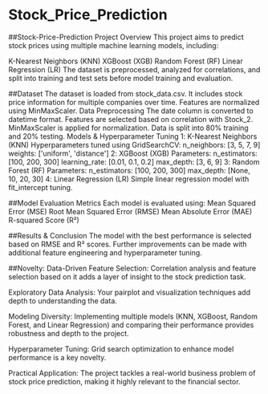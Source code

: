# Stock_Price_Prediction


##Stock-Price-Prediction
Project Overview
This project aims to predict stock prices using multiple machine learning models, including:

K-Nearest Neighbors (KNN)
XGBoost (XGB)
Random Forest (RF)
Linear Regression (LR)
The dataset is preprocessed, analyzed for correlations, and split into training and test sets before model training and evaluation.

##Dataset
The dataset is loaded from stock_data.csv.
It includes stock price information for multiple companies over time.
Features are normalized using MinMaxScaler.
Data Preprocessing
The date column is converted to datetime format.
Features are selected based on correlation with Stock_2.
MinMaxScaler is applied for normalization.
Data is split into 80% training and 20% testing.
Models & Hyperparameter Tuning
1️: K-Nearest Neighbors (KNN)
Hyperparameters tuned using GridSearchCV:
n_neighbors: [3, 5, 7, 9]
weights: ['uniform', 'distance']
2️: XGBoost (XGB)
Parameters:
n_estimators: [100, 200, 300]
learning_rate: [0.01, 0.1, 0.2]
max_depth: [3, 6, 9]
3️: Random Forest (RF)
Parameters:
n_estimators: [100, 200, 300]
max_depth: [None, 10, 20, 30]
4️: Linear Regression (LR)
Simple linear regression model with fit_intercept tuning.

##Model Evaluation Metrics
Each model is evaluated using:
Mean Squared Error (MSE)
Root Mean Squared Error (RMSE)
Mean Absolute Error (MAE)
R-squared Score (R²)

##Results & Conclusion
The model with the best performance is selected based on RMSE and R² scores.
Further improvements can be made with additional feature engineering and hyperparameter tuning.

##Novelty:
Data-Driven Feature Selection: Correlation analysis and feature selection based on it adds a layer of insight to the stock prediction task.

Exploratory Data Analysis: Your pairplot and visualization techniques add depth to understanding the data.

Modeling Diversity: Implementing multiple models (KNN, XGBoost, Random Forest, and Linear Regression) and comparing their performance provides robustness and depth to the project.

Hyperparameter Tuning: Grid search optimization to enhance model performance is a key novelty.

Practical Application: The project tackles a real-world business problem of stock price prediction, making it highly relevant to the financial sector.
